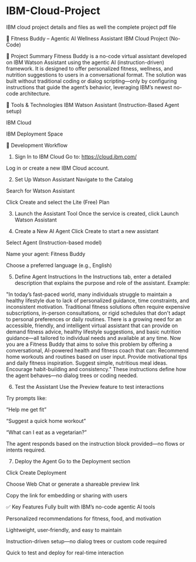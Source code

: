 # IBM-Cloud-Project
IBM cloud project details and files as well the complete project pdf file

🧠 Fitness Buddy – Agentic AI Wellness Assistant
IBM Cloud Project (No-Code)

📌 Project Summary
Fitness Buddy is a no-code virtual assistant developed on IBM Watson Assistant using the agentic AI (instruction-driven) framework. It is designed to offer personalized fitness, wellness, and nutrition suggestions to users in a conversational format. The solution was built without traditional coding or dialog scripting—only by configuring instructions that guide the agent’s behavior, leveraging IBM’s newest no-code architecture.

🧰 Tools & Technologies
IBM Watson Assistant (Instruction-Based Agent setup)

IBM Cloud

IBM Deployment Space

🧭 Development Workflow
1. Sign In to IBM Cloud
Go to: https://cloud.ibm.com/

Log in or create a new IBM Cloud account.

2. Set Up Watson Assistant
Navigate to the Catalog

Search for Watson Assistant

Click Create and select the Lite (Free) Plan

3. Launch the Assistant Tool
Once the service is created, click Launch Watson Assistant

4. Create a New AI Agent
Click Create to start a new assistant

Select Agent (Instruction-based model)

Name your agent: Fitness Buddy

Choose a preferred language (e.g., English)

5. Define Agent Instructions
In the Instructions tab, enter a detailed description that explains the purpose and role of the assistant. Example:

"In today’s fast-paced world, many individuals struggle to maintain a healthy lifestyle due to lack of personalized guidance, time constraints, and inconsistent motivation. Traditional fitness solutions often require expensive subscriptions, in-person consultations, or rigid schedules that don't adapt to personal preferences or daily routines. There is a growing need for an accessible, friendly, and intelligent virtual assistant that can provide on demand fitness advice, healthy lifestyle suggestions, and basic nutrition guidance—all tailored to individual needs and available at any time. Now you are a Fitness Buddy that aims to solve this problem by offering a conversational, AI-powered health and fitness coach that can: Recommend home workouts and routines based on user input.
Provide motivational tips and daily fitness inspiration.
Suggest simple, nutritious meal ideas.
Encourage habit-building and consistency."
These instructions define how the agent behaves—no dialog trees or coding needed.

6. Test the Assistant
Use the Preview feature to test interactions

Try prompts like:

“Help me get fit”

“Suggest a quick home workout”

“What can I eat as a vegetarian?”

The agent responds based on the instruction block provided—no flows or intents required.

7. Deploy the Agent
Go to the Deployment section

Click Create Deployment

Choose Web Chat or generate a shareable preview link

Copy the link for embedding or sharing with users

✅ Key Features
Fully built with IBM’s no-code agentic AI tools

Personalized recommendations for fitness, food, and motivation

Lightweight, user-friendly, and easy to maintain

Instruction-driven setup—no dialog trees or custom code required

Quick to test and deploy for real-time interaction
